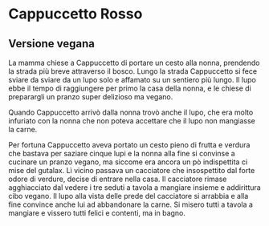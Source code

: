 
# Cappuccetto Rosso
## Versione vegana

La mamma chiese a Cappuccetto di portare un cesto alla nonna, prendendo la strada più breve attraverso il bosco.
Lungo la strada Cappuccetto si fece sviare da sviare da un lupo solo e affamato su un sentiero più lungo.
Il lupo ebbe il tempo di raggiungere per primo la casa della nonna, e le chiese di preparargli un pranzo super delizioso ma vegano. 


Quando Cappuccetto arrivò dalla nonna trovò anche il lupo, che era molto infuriato con la nonna che non poteva accettare che il lupo non mangiasse la carne. 

Per fortuna Cappuccetto aveva portato un cesto pieno di frutta e verdura che bastava per saziare cinque lupi e la nonna alla fine si convinse a cucinare un pranzo vegano, ma siccome era ancora un pò indispettita ci mise del gutalax. 
Lì vicino passava un cacciatore che insospettito dal forte odore di verdure, decise di entrare nella casa. 
Il cacciatore rimase agghiacciato dal vedere i tre seduti a tavola a mangiare insieme e addirittura cibo vegano. 
Il lupo alla vista delle prede del cacciatore si arrabbia e alla fine convince anche lui ad abbandonare la carne. 
Si misero tutti a tavola a mangiare e vissero tutti felici e contenti, ma in bagno. 

